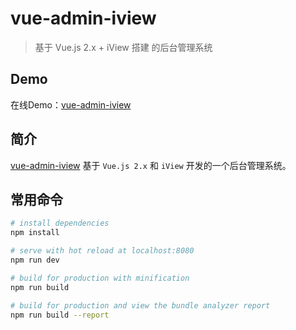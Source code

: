 # vue-admin-iview

> 基于 Vue.js 2.x + iView 搭建 的后台管理系统

Demo
---
在线Demo：[vue-admin-iview](https://taosin.github.io/vue-admin-iview/)

简介
---
[vue-admin-iview](https://taosin.github.io/vue-admin-iview/) 基于 `Vue.js 2.x` 和 `iView` 开发的一个后台管理系统。

## 常用命令

``` bash
# install dependencies
npm install

# serve with hot reload at localhost:8080
npm run dev

# build for production with minification
npm run build

# build for production and view the bundle analyzer report
npm run build --report
```

